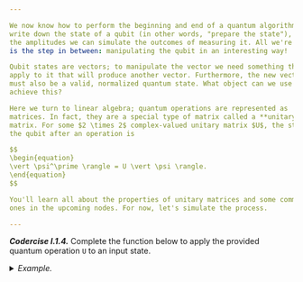```yaml
---

We now know how to perform the beginning and end of a quantum algorithm. We can
write down the state of a qubit (in other words, "prepare the state"), and using
the amplitudes we can simulate the outcomes of measuring it. All we're missing
is the step in between: manipulating the qubit in an interesting way!

Qubit states are vectors; to manipulate the vector we need something that we can
apply to it that will produce another vector. Furthermore, the new vector
must also be a valid, normalized quantum state. What object can we use to
achieve this?

Here we turn to linear algebra; quantum operations are represented as
matrices. In fact, they are a special type of matrix called a **unitary**
matrix. For some $2 \times 2$ complex-valued unitary matrix $U$, the state of
the qubit after an operation is

$$
\begin{equation}
\vert \psi^\prime \rangle = U \vert \psi \rangle.
\end{equation}
$$

You'll learn all about the properties of unitary matrices and some commonly used
ones in the upcoming nodes. For now, let's simulate the process.

---
```


***Codercise I.1.4.*** Complete the function below to apply the provided quantum
   operation ``U`` to an input state.

<details>
  <summary><i>Example.</i></summary>

  Consider the following unitary matrix and qubit state vector:

  <pre>
  U = np.array([[0, 1], [1, 0]])
  state = np.array([0.8, 0.6])</pre>

  If we apply ``U`` to ``state``, we will receive the vector 

  <pre>
  np.array([0.6, 0.8])</pre>

  You can see that the output is still a valid normalized quantum state.
</details>

